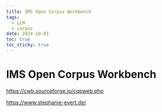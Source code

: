 ```yaml
---
title: IMS Open Corpus Workbench
tags:
  - LLM
  - corpus
date: 2024-10-01
toc: true
toc_sticky: true
---
```


# **IMS Open Corpus Workbench**


https://cwb.sourceforge.io/cqpweb.php

<https://www.stephanie-evert.de/>